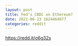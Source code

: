 ```yaml
--- 
layout: post 
title: Fed’s CBDC on Ethereum? 
date: 2021-06-23 1624464977 
categories: reddit 
--- 
```

https://redd.it/o6g32s